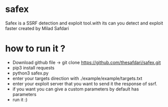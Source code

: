 # safex
Safex is a SSRF detection and exploit  tool.with its can you detect and exploit faster  created by Milad Safdari

# how to run it ?
- Download github file -> git clone https://github.com/thesafdari/safex.git
- pip3 install requests
- python3 safex.py 
- enter your targets direction with ./example/example/targets.txt
- enter your exploit server that you want to send it the response of ssrf.
- if you want you can give a custom parameters  by default has parameters
- run it :)
